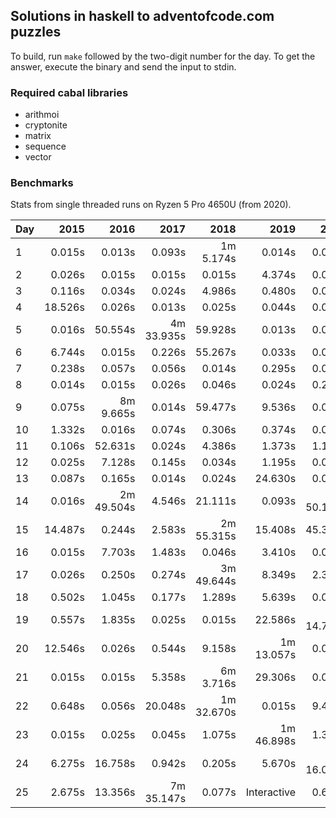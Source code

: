 ## Solutions in haskell to adventofcode.com puzzles

To build, run `make` followed by the two-digit number for the day.
To get the answer, execute the binary and send the input to stdin.

### Required cabal libraries

* arithmoi
* cryptonite
* matrix
* sequence
* vector

### Benchmarks

Stats from single threaded runs on Ryzen 5 Pro 4650U (from 2020).

| Day |   2015   |   2016   |   2017   |   2018   |   2019   |   2020   |   2021   |   2022   |   2023   |
|-----|---------:|---------:|---------:|---------:|---------:|---------:|---------:|---------:|---------:|
| 1  |    0.015s |    0.013s |   0.093s | 1m 5.174s |   0.014s |   0.014s |   0.023s |   0.014s |   0.026s |
| 2  |    0.026s |    0.015s |   0.015s |   0.015s |   4.374s |   0.025s |   0.016s |   0.015s |   0.014s |
| 3  |    0.116s |    0.034s |   0.024s |   4.986s |   0.480s |   0.013s |   0.013s |   0.014s |   0.014s |
| 4  |    18.526s |    0.026s |   0.013s |   0.025s |   0.044s |   0.014s |   0.044s |   0.024s |   0.024s |
| 5  |    0.016s |    50.554s | 4m 33.935s |   59.928s |   0.013s |   0.014s |   0.239s |   0.016s |   0.015s |
| 6  |    6.744s |    0.015s |   0.226s |   55.267s |   0.033s |   0.026s |   0.014s |   0.014s |   0.042s |
| 7  |    0.238s |    0.057s |   0.056s |   0.014s |   0.295s |   0.076s |   7.585s |   0.024s |   0.026s |
| 8  |    0.014s |    0.015s |   0.026s |   0.046s |   0.024s |   0.254s |   0.015s |   0.015s |   0.524s |
| 9  |    0.075s |  8m 9.665s |   0.014s |   59.477s |   9.536s |   0.024s |   0.024s |   0.267s |   0.024s |
| 10  |    1.332s |    0.016s |   0.074s |   0.306s |   0.374s |   0.013s |   0.013s |   0.014s |   3.015s |
| 11  |    0.106s |    52.631s |   0.024s |   4.386s |   1.373s |   1.194s |   0.044s |   0.823s |   0.026s |
| 12  |    0.025s |    7.128s |   0.145s |   0.034s |   1.195s |   0.014s |   1.214s |   6.196s |   0.725s |
| 13  |    0.087s |    0.165s |   0.014s |   0.024s |   24.630s |   0.014s |   0.025s |   0.095s |   0.013s |
| 14  |    0.016s |  2m 49.504s |   4.546s |   21.111s |   0.093s | 6m 50.131s | 1m 23.754s |   6.107s |   1.524s |
| 15  |    14.487s |    0.244s |   2.583s | 2m 55.315s |   15.408s |   45.335s |   0.109s |   1.756s |   0.047s |
| 16  |    0.015s |    7.703s |   1.483s |   0.046s |   3.410s |   0.025s |   0.014s |   39.152s |   1.746s |
| 17  |    0.026s |    0.250s |   0.274s | 3m 49.644s |   8.349s |   2.315s |   16.904s |   0.247s |   49.644s |
| 18  |    0.502s |    1.045s |   0.177s |   1.289s |   5.639s |   0.025s |   1.474s |   0.095s |   0.015s |
| 19  |    0.557s |    1.835s |   0.025s |   0.015s |   22.586s | 1m 14.758s |   14.096s | 92m 18.285s |   0.025s |
| 20  |    12.546s |    0.026s |   0.544s |   9.158s | 1m 13.057s |   0.054s |   1.596s | 2m 48.071s |   0.176s |
| 21  |    0.015s |    0.015s |   5.358s | 6m 3.716s |   29.306s |   0.015s | 2m 13.765s |   0.035s |       |
| 22  |    0.648s |    0.056s |   20.048s | 1m 32.670s |   0.015s |   9.456s |   0.115s |   0.035s |   1.975s |
| 23  |    0.015s |    0.025s |   0.045s |   1.075s | 1m 46.898s |   1.309s |   28.076s |   7.621s | 1m 12.966s |
| 24  |    6.275s |    16.758s |   0.942s |   0.205s |   5.670s | 1m 16.065s | 5m 24.479s |   3.984s |       |
| 25  |    2.675s |    13.356s | 7m 35.147s |   0.077s | Interactive |   0.615s |   2.676s |   0.015s | 2m 4.796s |
